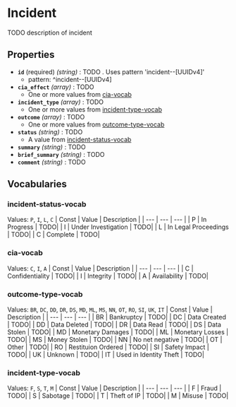 # Incident
TODO description of incident

## Properties
- **`id`** (required) *(string)* : TODO . Uses pattern 'incident--[UUIDv4]'
	- pattern: ^incident--[UUIDv4]
- **`cia_effect`** *(array)* : TODO
	- One or more values from [cia-vocab](#cia-vocab)
- **`incident_type`** *(array)* : TODO
	- One or more values from [incident-type-vocab](#incident-type-vocab)
- **`outcome`** *(array)* : TODO
	- One or more values from [outcome-type-vocab](#outcome-type-vocab)
- **`status`** *(string)* : TODO
	- A value from [incident-status-vocab](#incident-status-vocab)
- **`summary`** *(string)* : TODO
- **`brief_summary`** *(string)* : TODO
- **`comment`** *(string)* : TODO

## Vocabularies

### incident-status-vocab
Values: `P`, `I`, `L`, `C`
| Const | Value | Description |
| --- | --- | --- |
| P | In Progress | TODO|
| I | Under Investigation | TODO|
| L | In Legal Proceedings | TODO|
| C | Complete | TODO|

### cia-vocab
Values: `C`, `I`, `A`
| Const | Value | Description |
| --- | --- | --- |
| C | Confidentiality | TODO|
| I | Integrity | TODO|
| A | Availability | TODO|

### outcome-type-vocab
Values: `BR`, `DC`, `DD`, `DR`, `DS`, `MD`, `ML`, `MS`, `NN`, `OT`, `RO`, `SI`, `UK`, `IT`
| Const | Value | Description |
| --- | --- | --- |
| BR | Bankruptcy | TODO|
| DC | Data Created | TODO|
| DD | Data Deleted | TODO|
| DR | Data Read | TODO|
| DS | Data Stolen | TODO|
| MD | Monetary Damages | TODO|
| ML | Monetary Losses | TODO|
| MS | Money Stolen | TODO|
| NN | No net negative | TODO|
| OT | Other | TODO|
| RO | Restituion Ordered | TODO|
| SI | Safety Impact | TODO|
| UK | Unknown | TODO|
| IT | Used in Identity Theft | TODO|

### incident-type-vocab
Values: `F`, `S`, `T`, `M`
| Const | Value | Description |
| --- | --- | --- |
| F | Fraud | TODO|
| S | Sabotage | TODO|
| T | Theft of IP | TODO|
| M | Misuse | TODO|
